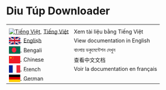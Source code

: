 # Diu Túp Downloader

<table>
  <tr>
    <th></th>
    <th></th>
  </tr>
  <tr>
    <td>
    <a href="src/docs/locale/vi/README.vi.md">
        <img src="src/assets/images/Vietnam_Flag.svg" alt="Tiếng Việt" width="30" height="20" style="vertical-align: middle;">
        <span style="margin-left: 5px; vertical-align: middle;">Tiếng Việt</span>
    </a>
</td>
    <td>Xem tài liệu bằng Tiếng Việt</td>
  </tr>
  <tr>
    <td>
    <a href="src/docs/locale/en/README.en.md">
        <img src="src/assets/images/United_Kingdom_Flag.svg" alt="English" width="30" height="20" style="vertical-align: middle;">
        <span style="margin-left: 5px; vertical-align: middle;">English</span>
    </a>
</td>
    <td>View documentation in English</td>
  </tr>
  <tr>
    <td>
    <a href="src/docs/locale/bn/README.bn.md">
        <img src="src/assets/images/Bangladesh_Flag.svg" alt="Bengali" width="30" height="20" style="vertical-align: middle;">
        <span style="margin-left: 5px; vertical-align: middle;">Bengali</span>
    </a>
</td>
    <td>বাংলায় ডকুমেন্টেশন দেখুন</td>
  </tr>
  <tr>
    <td>
    <a href="src/docs/locale/zh/README.zh.md">
        <img src="src/assets/images/China_Flag.svg" alt="Chinese" width="30" height="20" style="vertical-align: middle;">
        <span style="margin-left: 5px; vertical-align: middle;">Chinese</span>
    </a>
</td>
    <td>查看中文文档</td>
  </tr>
  <tr>
    <td>
    <a href="src/docs/locale/fr/README.fr.md">
        <img src="src/assets/images/France_Flag.svg" alt="French" width="30" height="20" style="vertical-align: middle;">
        <span style="margin-left: 5px; vertical-align: middle;">French</span>
    </a>
</td>
    <td>Voir la documentation en français</td>
  </tr>
  <tr>
    <td>
    <a href="src/docs/locale/de/README.de.md">
        <img src="src/assets/images/Germany_Flag.svg" alt="German" width="30" height="20" style="vertical-align: middle;">
        <span style="margin-left: 5px; vertical-align: middle;">German</span>
    </a>
</td>
</table>
